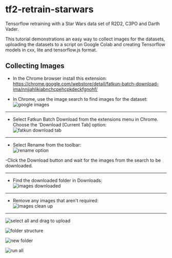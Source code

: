 # tf2-retrain-starwars
Tensorflow retraining with a Star Wars data set of R2D2, C3PO and Darth Vader. 

This tutorial demonstrations an easy way to collect images for the datasets, uploading the datasets to a script on Google Colab and creating Tensorflow models in cxx, lite and tensorflow.js format.

## Collecting Images
- In the Chrome browser install this extension: https://chrome.google.com/webstore/detail/fatkun-batch-download-ima/nnjjahlikiabnchcpehcpkdeckfgnohf/

- In Chrome, use the image search to find images for the dataset:  
![google images](https://user-images.githubusercontent.com/60509953/106366365-ab1da880-633b-11eb-80b3-c1e6bfb7ec23.jpg)  

---

- Select Fatkun Batch Download from the extensions menu in Chrome.  
Choose the 'Download [Current Tab] option:  
![fatkun download tab](https://user-images.githubusercontent.com/60509953/106366363-aa851200-633b-11eb-891e-d040443c47ff.jpg)  

---

- Select Rename from the toolbar:  
![rename option](https://user-images.githubusercontent.com/60509953/106366369-ac4ed580-633b-11eb-8faf-a8f4facda8f3.jpg) 

-Click the Download button and wait for the images from the search to be downloaded.  

---

 - Find the downloaded folder in Downloads:  
![images downloaded](https://user-images.githubusercontent.com/60509953/106366367-abb63f00-633b-11eb-9873-46cdb83b7160.jpg)  

---

 - Remove any images that aren't required:  
![images clean up](https://user-images.githubusercontent.com/60509953/106366366-ab1da880-633b-11eb-91e4-e073e351f503.jpg)  


---


![select all and drag to upload](https://user-images.githubusercontent.com/60509953/106366360-a953e500-633b-11eb-8c12-c3021616fbeb.jpg)  

![folder structure](https://user-images.githubusercontent.com/60509953/106366364-aa851200-633b-11eb-8b24-978ddcf7ce86.jpg)  



![new folder](https://user-images.githubusercontent.com/60509953/106366368-abb63f00-633b-11eb-885f-e0266ccc226d.jpg)  

![run all](https://user-images.githubusercontent.com/60509953/106366370-ac4ed580-633b-11eb-8df9-e89eeaeac820.jpg)  


